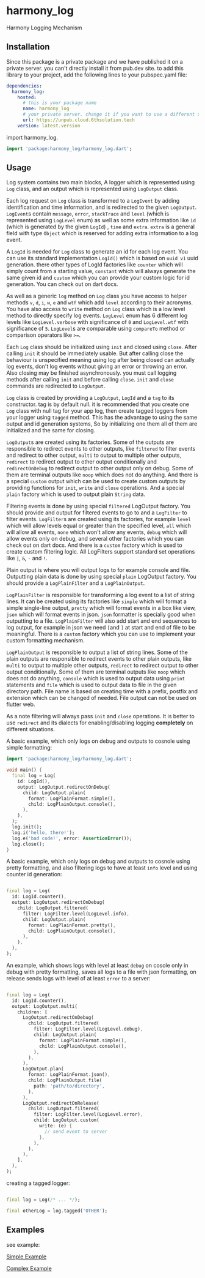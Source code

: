 # harmony_log

Harmony Logging Mechanism

## Installation

Since this package is a private package and we have published it on a private server. you can't directly install it from pub.dev site.
to add this library to your project, add the following lines to your pubspec.yaml file:

```yaml
dependencies:
  harmony_log:
    hosted:
      # this is your package name
      name: harmony_log
      # your private server. change it if you want to use a different server
      url: https://unpub.cloud.6thsolution.tech
    version: latest.version
```

import harmony_log.

```dart
import 'package:harmony_log/harmony_log.dart';
```

## Usage

Log system contains two main blocks, A logger which is represented using `Log` class, and an output which is represented
using `LogOutput` class.

Each log request on `Log` class is transformed to a `LogEvent` by adding identification and time information, and is
redirected to the given `LogOutput`. `LogEvent`s contain `message`, `error`, `stackTrace` and `level` (which is
represented using `LogLevel` enum) as well as some extra information like `id` (which is generated by the given `LogId`)
, `time` and `extra`. `extra` is a general field with type `Object` which is reserved for adding extra information to a
log event.

A `LogId` is needed for `Log` class to generate an id for each log event. You can use its standard
implementation `LogId()` which is based on `uuid v1` uuid generation. there other types of LogId factories like
`counter` which will simply count from a starting value, `constant` which will always generate the same given id
and `custom` which you can provide your custom logic for id generation. You can check out on dart docs.

As well as a generic `log` method on `Log` class you have access to helper methods
`v`, `d`, `i`, `w`, `e` and `wtf` which add `level` according to their acronyms. You have also access to `write` method
on `Log` class which is a low level method to directly specify log events. `LogLevel` enum has 6 different log levels
like `LogLevel.verbose` with significance of `0` and `LogLevel.wtf` with significance of `5`. `LogLevel`s are comparable
using `compareTo` method or comparison operators like `>=`.

Each `Log` class should be initialized using `init` and closed using `close`. After calling `init` it should be
immediately usable. But after calling close the behaviour is unspecified meaning using log after being closed can
actually log events, don't log events without giving an error or throwing an error. Also closing may be finished
asynchronously. you must call logging methods after calling `init` and before calling `close`. `init` and `close`
commands are redirected to `LogOutput`.

`Log` class is created by providing a `LogOutput`, `LogId` and a `tag` to its constructor. tag is by default null. it is
recommended that you create one `Log` class with null tag for your app log, then create tagged loggers from your logger
using `tagged` method. This has the advantage to using the same output and id generation systems, So by initializing one
them all of them are initialized and the same for closing.

`LogOutput`s are created using its factories. Some of the outputs are responsible to redirect events to other outputs,
like `filtered` to filter events and redirect to other output, `multi` to output to multiple other outputs, `redirect`
to redirect output to other output conditionally and `redirectOnDebug` to redirect output to other output only on debug.
Some of them are terminal outputs like `noop` which does not do anything. And there is a special `custom` output which
can be used to create custom outputs by providing functions for `init`, `write` and `close` operations. And a
special `plain` factory which is used to output plain `String` data.

Filtering events is done by using special `filtered` LogOutput factory. You should provide and output for filtered
events to go to and a `LogFilter` to filter events. `LogFilter`s are created using its factories, for example `level`
which will allow levels equal or greater than the specified level, `all` which will allow all events, `none` which won't
allow any events, `debug` which will allow events only on debug, and several other factories which you can check out on
dart docs. And there is a `custom` factory which is used to create custom filtering logic. All LogFilters support
standard set operations like `|`, `&`, `-` and `!`.

Plain output is where you will output logs to for example console and file. Outputting plain data is done by using
special `plain` LogOutput factory. You should provide a `LogPlainFilter` and a `LogPlainOutput`.

`LogPlainFilter` is responsible for transforming a log event to a list of string lines. It can be created using its
factories like `simple` which will format a simple single-line output, `pretty` which will format events in a box like
view, `json` which will format events in json. `json` formatter is specially good when outputting to a
file. `LogPlainFilter` will also add start and end sequences to log output, for example in json we need `[`and `]` at
start and end of file to be meaningful. There is a `custom` factory which you can use to implement your custom
formatting mechanism.

`LogPlainOutput` is responsible to output a list of string lines. Some of the plain outputs are responsible to redirect
events to other plain outputs, like `multi` to output to multiple other outputs, `redirect`
to redirect output to other output conditionally. Some of them are terminal outputs like `noop` which does not do
anything, `console` which is used to output data using `print` statements and `file` which is used to output data to
file in the given directory path. File name is based on creating time with a prefix, postfix and extension which can be
changed of needed. File output can not be used on flutter web.

As a note filtering will always pass `init` and `close` operations. It is better to use `redirect` and its dialects for
enabling/disabling logging **completely** on different situations.

A basic example, which only logs on debug and outputs to cosnole using simple formatting:

```dart
import 'package:harmony_log/harmony_log.dart';

void main() {
  final log = Log(
    id: LogId(),
    output: LogOutput.redirectOnDebug(
      child: LogOutput.plain(
        format: LogPlainFormat.simple(),
        child: LogPlainOutput.console(),
      ),
    ),
  );
  log.init();
  log.i('hello, there!');
  log.e('bad code!', error: AssertionError());
  log.close();
}
```

A basic example, which only logs on debug and outputs to cosnole using pretty formatting, and also filtering logs to
have at least `info` level and using counter id generation:

```dart

final log = Log(
  id: LogId.counter(),
  output: LogOutput.redirectOnDebug(
    child: LogOutput.filtered(
      filter: LogFilter.level(LogLevel.info),
      child: LogOutput.plain(
        format: LogPlainFormat.pretty(),
        child: LogPlainOutput.console(),
      ),
    ),
  ),
);
```

An example, which shows logs with level at least `debug` on cosole only in debug with pretty formatting, saves all logs
to a file with json formatting, on release sends logs with level of at least `error` to a server:

```dart

final log = Log(
  id: LogId.counter(),
  output: LogOutput.multi(
    children: [
      LogOutput.redirectOnDebug(
        child: LogOutput.filtered(
          filter: LogFilter.level(LogLevel.debug),
          child: LogOutput.plain(
            format: LogPlainFormat.simple(),
            child: LogPlainOutput.console(),
          ),
        ),
      ),
      LogOutput.plan(
        format: LogPlainFormat.json(),
        child: LogPlainOutput.file(
          path: 'path/to/directory',
        ),
      ),
      LogOutput.redirectOnRelease(
        child: LogOutput.filtered(
          filter: LogFilter.level(LogLevel.error),
          child: LogOutput.custom(
            write: (e) {
              // send event to server
            },
          ),
        ),
      ),
    ],
  ),
);
```

creating a tagged logger:

```dart

final log = Log(/* ... */);

final otherLog = log.tagged('OTHER');
```

## Examples

see example:

[Simple Example](guide/simple.dart)

[Complex Example](guide/complex.dart)
